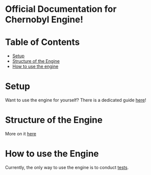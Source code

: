 # Official Documentation for Chernobyl Engine!

# Table of Contents

- [Setup](#setup)
- [Structure of the Engine](#structure-of-the-engine)
- [How to use the engine](#how-to-use-the-engine)

# Setup

Want to use the engine for yourself?
There is a dedicated guide [here](/Tests.md)!

# Structure of the Engine

More on it [here](/Engine-Structure.md)

# How to use the Engine

Currently, the only way to use the engine is to conduct [tests](/Tests.md).